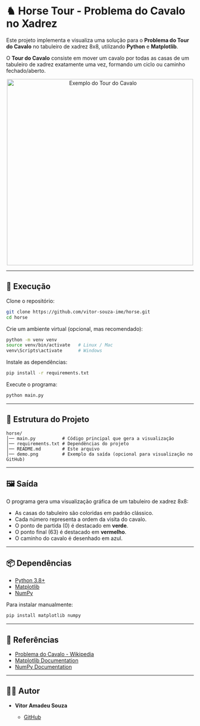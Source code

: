 # ♞ Horse Tour - Problema do Cavalo no Xadrez

Este projeto implementa e visualiza uma solução para o **Problema do Tour do Cavalo** no tabuleiro de xadrez 8x8, utilizando **Python** e **Matplotlib**.  

O **Tour do Cavalo** consiste em mover um cavalo por todas as casas de um tabuleiro de xadrez exatamente uma vez, formando um ciclo ou caminho fechado/aberto.  

<p align="center">
  <img src="https://raw.githubusercontent.com/vitor-souza-ime/horse/main/demo.png" alt="Exemplo do Tour do Cavalo" width="500"/>
</p>

---

## 🚀 Execução

Clone o repositório:

```bash
git clone https://github.com/vitor-souza-ime/horse.git
cd horse
````

Crie um ambiente virtual (opcional, mas recomendado):

```bash
python -m venv venv
source venv/bin/activate   # Linux / Mac
venv\Scripts\activate      # Windows
```

Instale as dependências:

```bash
pip install -r requirements.txt
```

Execute o programa:

```bash
python main.py
```

---

## 📂 Estrutura do Projeto

```
horse/
│── main.py          # Código principal que gera a visualização
│── requirements.txt # Dependências do projeto
│── README.md        # Este arquivo
│── demo.png         # Exemplo da saída (opcional para visualização no GitHub)
```

---

## 🖼️ Saída

O programa gera uma visualização gráfica de um tabuleiro de xadrez 8x8:

* As casas do tabuleiro são coloridas em padrão clássico.
* Cada número representa a ordem da visita do cavalo.
* O ponto de partida (0) é destacado em **verde**.
* O ponto final (63) é destacado em **vermelho**.
* O caminho do cavalo é desenhado em azul.

---

## 📦 Dependências

* [Python 3.8+](https://www.python.org/)
* [Matplotlib](https://matplotlib.org/)
* [NumPy](https://numpy.org/)

Para instalar manualmente:

```bash
pip install matplotlib numpy
```

---

## 📖 Referências

* [Problema do Cavalo - Wikipedia](https://pt.wikipedia.org/wiki/Problema_do_cavalo)
* [Matplotlib Documentation](https://matplotlib.org/stable/index.html)
* [NumPy Documentation](https://numpy.org/doc/)

---

## 👨‍💻 Autor

* **Vitor Amadeu Souza**

  * [GitHub](https://github.com/vitor-souza-ime)

